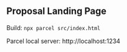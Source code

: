 ## Proposal Landing Page

Build: `npx parcel src/index.html`

Parcel local server: http://localhost:1234
